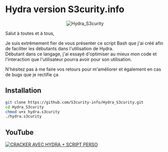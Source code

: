 # Hydra version S3curity.info

<div align="center">
  <img src="https://s3curity.info/wp/wp-content/uploads/2024/02/Capture-decran-2024-02-16-130532.png" alt="Hydra_S3curity">
</div>

    
Salut à toutes et à tous,

Je suis extrêmement fier de vous présenter ce script Bash que j'ai créé afin de faciliter les débutants dans l'utilisation de Hydra.  
Débutant dans ce langage, j'ai essayé d'optimiser au mieux mon code et l'interaction que l'utilisateur pourra avoir pour son utilisation.

N'hésitez pas à me faire vos retours pour m'améliorer et également en cas de bugs que je rectifie ça



## Installation

```bash
git clone https://github.com/S3curity-info/Hydra_S3curity.git
cd Hydra_S3curity
chmod u+x hydra.s3curity
./hydra.s3curity
```


## YouTube
[![CRACKER AVEC HYDRA + SCRIPT PERSO](https://s3curity.info/wp/wp-content/uploads/2024/02/Miniature-Video-1.jpg)](https://youtu.be/IvBCP2qp4Y4)
